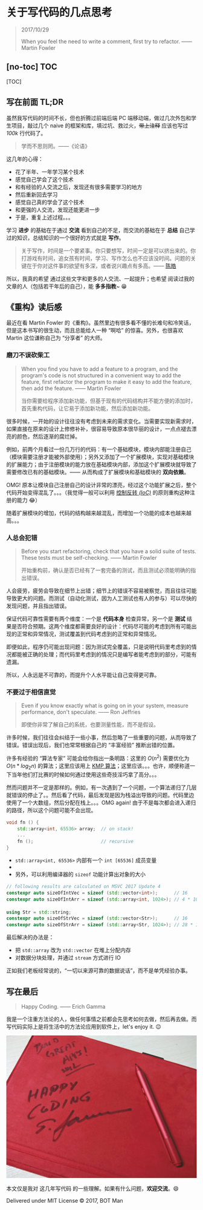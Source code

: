 ﻿# 关于写代码的几点思考

> 2017/10/29
>
> When you feel the need to write a comment, first try to refactor. —— Martin Fowler

## [no-toc] TOC

[TOC]

## 写在前面 TL;DR

虽然我写代码的时间不长，但也折腾过前端后端 PC 端移动端，做过几次外包和学生项目，敲过几个 naive 的框架和库，填过坑、救过火，~~带上注释~~ 应该也写过 _100k_ 行代码了。

> 学而不思则罔。——《论语》

这几年的心得：

- 花了半年、一年学习某个技术
- 感觉自己学会了这个技术
- 和有经验的人交流之后，发现还有很多需要学习的地方
- 然后重新回去学习
- 感觉自己真的学会了这个技术
- 和更强的人交流，发现还能更进一步
- 于是，重复上述过程。。。

学习 **进步** 的基础在于通过 **交流** 看到自己的不足，而交流的基础在于 **总结** 自己学过的知识，总结知识的一个很好的方式就是 **写作**。

> 关于写作，时间是一个要紧事。你只要想写，时间一定是可以挤出来的。你打游戏有时间，追女孩有时间，学习、写作怎么也不应该没时间。问题的关键在于你对这件事的欲望有多深，或者说兴趣点有多高。—— [陈皓](https://coolshell.cn)

所以，我真的希望 通过这些文字和更多的人交流、一起提升；也希望 阅读过我的文章的人（包括若干年后的自己），能 **多多指教**~ 😁

## 《重构》读后感

最近在看 Martin Fowler 的《重构》。虽然里边有很多看不懂的长难句和冷笑话，但是这本书写的很生动，而且总能给人一种 “啊哈” 的惊喜。另外，也很喜欢 Martin 这位谦称自己为 “分享者” 的大师。

### 磨刀不误砍柴工

> When you find you have to add a feature to a program, and the program's code is not structured in a convenient way to add the feature, first refactor the program to make it easy to add the feature, then add the feature. —— Martin Fowler
>
> 当你需要给程序添加新功能，但基于现有的代码结构并不能方便的添加时，首先重构代码，让它易于添加新功能，然后添加新功能。

很多时候，一开始的设计往往没有考虑到未来的需求变化。当需要实现新需求时，如果直接在原来的设计上修修补补，很容易导致原本很华丽的设计，一点点褪去漂亮的颜色，然后逐渐的腐烂掉。

例如，前两个月看过一份几万行的代码：有一个基础模块，模块内部能注册自己（模块需要注册才能被外部使用）；另外又添加了一个扩展模块，实现对基础模块的扩展能力；由于注册模块的能力放在基础模块内部，添加这个扩展模块就导致了需要修改已有的基础模块。—— 从而构成了扩展模块和基础模块的 **双向依赖**。

OMG! 原本让模块自己注册自己的设计非常的漂亮，经过这个功能扩展之后，整个代码开始变得混乱了。。。（我觉得一般可以利用 [控制反转 _(IoC)_](Thinking-Scalability.md#控制反转-计算可扩展性) 的原则重构这种注册的能力 😂）

随着扩展模块的增加，代码的结构越来越混乱，而增加一个功能的成本也越来越高。。。

### 人总会犯错

> Before you start refactoring, check that you have a solid suite of tests. These tests must be self-checking. —— Martin Fowler
>
> 开始重构前，确认是否已经有了一套完备的测试，而且测试必须能明确的指出错误。

人会疲劳，疲劳会导致在细节上出错；细节上的错误不容易被察觉，而且往往可能导致更大的问题。而测试（自动化测试，因为人工测试也有人的参与）可以尽快的发现问题，并且指出错误。

保证代码可靠性需要有两个维度：一个是 **代码本身** 检查异常，另一个是 **测试** 结果是否符合预期。这两个维度都需要良好的设计：代码尽可能的考虑到所有可能出现的正常和异常情况，测试覆盖到代码考虑到的正常和异常情况。

即便如此，程序仍可能出现问题：因为测试完全覆盖，只是说明代码里考虑到的情况都能被正确的处理；而代码里考虑到的情况只是编写者能考虑到的部分，可能有遗漏。

所以，人永远是不可靠的，而提升个人水平能让自己变得更可靠。

### 不要过于相信直觉

> Even if you know exactly what is going on in your system, measure performance, don't speculate. —— Ron Jeffries
>
> 即使你非常了解自己的系统，也要测量性能，而不是假设。

许多时候，我们往往会纠结于一些小事，然后忽略了一些重要的问题，从而导致了错误。错误出现后，我们也常常根据自己的 “丰富经验” 推断出错的位置。

许多有经验的 “算法专家” 可能会给你指出一条明路：这里的 $O(n^2)$ 需要优化为 $O(n*log_{2}n)$ 的算法；这里应该用上 [KMP 算法](https://en.wikipedia.org/wiki/Knuth–Morris–Pratt_algorithm)；这里应该。。。也许，顺便称道一下当年他们打比赛的时候如何通过使用这些奇技淫巧拿了高分。。。

然而问题并不一定是那样的。例如，有一次遇到了一个问题，一个算法递归了几层就错误的停止了。。然后看了代码，最后发现是因为栈溢出导致的问题。代码里边使用了一个大数组，然后分配在栈上。。。OMG again! 由于不是每次都会进入递归的路径，所以这个问题可能不会出现。

``` cpp
void fn () {
    std::array<int, 65536> array;  // on stack!
    ...
    fn ();                         // recursive
}
```

- `std::array<int, 65536>` 内部有一个 `int [65536]` 成员变量
- 
- 另外，可以利用编译器的 `sizeof` 功能计算出对象的大小

``` cpp
// following results are calculated on MSVC 2017 Update 4
constexpr auto sizeOfIntVec = sizeof (std::vector<int>);      // 16
constexpr auto sizeOfIntArr = sizeof (std::array<int, 1024>); // 4 * 1024

using Str = std::string;
constexpr auto sizeOfStrVec = sizeof (std::vector<Str>);      // 16
constexpr auto sizeOfStrArr = sizeof (std::array<Str, 1024>); // 28 * 1024
```

最后解决的办法是：

- 把 `std::array` 改为 `std::vector` 在堆上分配内存
- 对数据分块处理，并通过 `stream` 方式进行 IO

正如我们老板经常说的，“一切以来源可靠的数据说话”，而不是单凭经验办事。

## 写在最后

> Happy Coding. —— Erich Gamma

我是一个注重方法论的人，做任何事情之前都会先思考如何去做，然后再去做。而写代码实际上是将生活中的方法论应用到软件上，let's enjoy it. 😉

![Happy Coding](Thinking-Coding/Happy-Coding.jpg)

本文仅是我对 这几年写代码 的一些理解。如果有什么问题，**欢迎交流**。😄

Delivered under MIT License &copy; 2017, BOT Man
